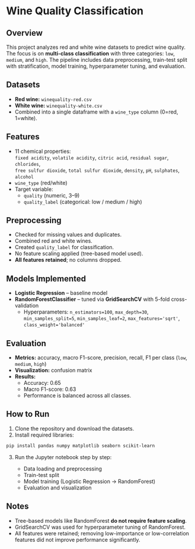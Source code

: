 
# Wine Quality Classification

## Overview
This project analyzes red and white wine datasets to predict wine quality. The focus is on **multi-class classification** with three categories: `low`, `medium`, and `high`. The pipeline includes data preprocessing, train-test split with stratification, model training, hyperparameter tuning, and evaluation.

## Datasets
- **Red wine:** `winequality-red.csv`  
- **White wine:** `winequality-white.csv`  
- Combined into a single dataframe with a `wine_type` column (0=red, 1=white).

## Features
- 11 chemical properties:  
  `fixed acidity`, `volatile acidity`, `citric acid`, `residual sugar`, `chlorides`,  
  `free sulfur dioxide`, `total sulfur dioxide`, `density`, `pH`, `sulphates`, `alcohol`  
- `wine_type` (red/white)  
- Target variable:  
  - `quality` (numeric, 3–9)  
  - `quality_label` (categorical: low / medium / high)

## Preprocessing
- Checked for missing values and duplicates.  
- Combined red and white wines.  
- Created `quality_label` for classification.  
- No feature scaling applied (tree-based model used).  
- **All features retained**; no columns dropped.

## Models Implemented
- **Logistic Regression** – baseline model  
- **RandomForestClassifier** – tuned via **GridSearchCV** with 5-fold cross-validation  
  - Hyperparameters: `n_estimators=100`, `max_depth=30`, `min_samples_split=5`, `min_samples_leaf=2`, `max_features='sqrt'`, `class_weight='balanced'`

## Evaluation
- **Metrics:** accuracy, macro F1-score, precision, recall, F1 per class (`low`, `medium`, `high`)  
- **Visualization:** confusion matrix  
- **Results:**  
  - Accuracy: 0.65  
  - Macro F1-score: 0.63  
  - Performance is balanced across all classes.

## How to Run
1. Clone the repository and download the datasets.  
2. Install required libraries:

```bash
pip install pandas numpy matplotlib seaborn scikit-learn
````

3. Run the Jupyter notebook step by step:

   * Data loading and preprocessing
   * Train-test split
   * Model training (Logistic Regression → RandomForest)
   * Evaluation and visualization

## Notes

* Tree-based models like RandomForest **do not require feature scaling**.
* GridSearchCV was used for hyperparameter tuning of RandomForest.
* All features were retained; removing low-importance or low-correlation features did not improve performance significantly.

```

